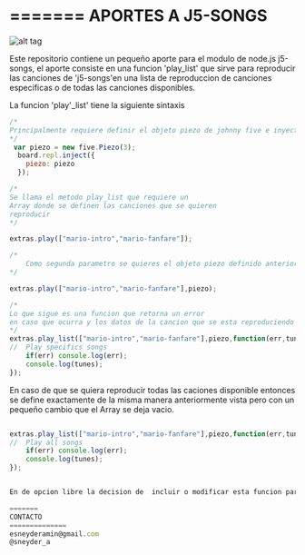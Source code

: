 =======
APORTES A J5-SONGS
==============
![alt tag](http://3.bp.blogspot.com/-O1w0jS1rQcI/UDYKjp_ErpI/AAAAAAAAAn0/487yKpxMI80/s640/mario.PNG)

Este repositorio contiene un pequeño aporte para el modulo de node.js j5-songs, el aporte
consiste en una funcion 'play_list' que sirve para reproducir las canciones de 'j5-songs'en una lista 
de reproduccion de canciones especificas o de todas las canciones disponibles.

La funcion 'play'_list' tiene la siguiente sintaxis

```javascript
/*
Principalmente requiere definir el objeto piezo de johnny five e inyectar lo a el REPL
*/
 var piezo = new five.Piezo(3);
  board.repl.inject({
    piezo: piezo
  });

```

```javascript
/*
Se llama el metodo play_list que requiere un 
Array donde se definen las canciones que se quieren 
reproducir 	
*/

extras.play(["mario-intro","mario-fanfare"]);

```

```javascript
/*
	Como segunda parametro se quieres el objeto piezo definido anteriormente
*/

extras.play(["mario-intro","mario-fanfare"],piezo);

```

```javascript
/*
Lo que sigue es una funcion que retorna un error 
en caso que ocurra y los datos de la cancion que se esta reproduciendo 
*/
extras.play_list(["mario-intro","mario-fanfare"],piezo,function(err,tunes){
//	Play specifics songs
	if(err) console.log(err);
	console.log(tunes);
});
```
En caso de que se quiera reproducir todas las caciones disponible entonces se define exactamente de 
la misma manera anteriormente vista pero con un pequeño cambio que el Array se deja vacio. 



```javascript

extras.play_list(["mario-intro","mario-fanfare"],piezo,function(err,tunes){
//	Play all songs
	if(err) console.log(err);
	console.log(tunes);
});


En de opcion libre la decision de  incluir o modificar esta funcion para añadir al modulo 'j5-songs'.

=======
CONTACTO
==============
esneyderamin@gmail.com
@sneyder_a